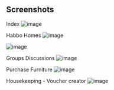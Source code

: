## Screenshots
Index
![image](https://github.com/user-attachments/assets/c0144a28-5710-4cc6-ab6d-abff472660d9)

Habbo Homes
![image](https://github.com/user-attachments/assets/943009f2-9d73-4fee-8ce0-9231a7f849d6)

![image](https://github.com/user-attachments/assets/68126bd4-c784-422c-8431-7b0f4c375323)

Groups Discussions
![image](https://github.com/user-attachments/assets/52add6f3-05c1-4d05-bc75-d9c53fc9a3a6)

Purchase Furniture
![image](https://github.com/user-attachments/assets/1a9397f4-228e-4f8e-981b-c1f2e6edd7f2)

Housekeeping - Voucher creator
![image](https://github.com/user-attachments/assets/c1f206cf-0b93-4f21-985d-0f029f810f98)
